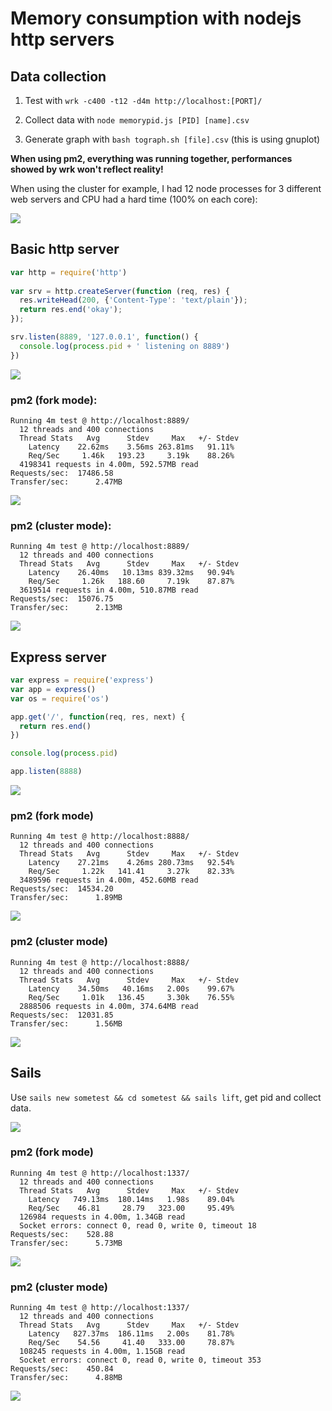 # Memory consumption with nodejs http servers

## Data collection

1. Test with `wrk -c400 -t12 -d4m http://localhost:[PORT]/`

2. Collect data with `node memorypid.js [PID] [name].csv`

3. Generate graph with `bash tograph.sh [file].csv` (this is using gnuplot)

**When using pm2, everything was running together, performances showed by wrk won't reflect reality!**

When using the cluster for example, I had 12 node processes for 3 different web servers and CPU had a hard time (100% on each core):

![](https://pbs.twimg.com/media/CLFQaX3WcAAzAT_.png:large)

## Basic http server

```javascript
var http = require('http')
 
var srv = http.createServer(function (req, res) {
  res.writeHead(200, {'Content-Type': 'text/plain'});
  return res.end('okay');
});

srv.listen(8889, '127.0.0.1', function() {
  console.log(process.pid + ' listening on 8889')
})
```

![](https://raw.githubusercontent.com/soyuka/nodejs-http-memtest/master/4minwrk/basic.png)

### pm2 (fork mode):

```
Running 4m test @ http://localhost:8889/
  12 threads and 400 connections
  Thread Stats   Avg      Stdev     Max   +/- Stdev
    Latency    22.62ms    3.56ms 263.81ms   91.11%
    Req/Sec     1.46k   193.23     3.19k    88.26%
  4198341 requests in 4.00m, 592.57MB read
Requests/sec:  17486.58
Transfer/sec:      2.47MB
```
![](https://raw.githubusercontent.com/soyuka/nodejs-http-memtest/master/pm2_fork/basic_pm2_fork.png)

### pm2 (cluster mode):

```
Running 4m test @ http://localhost:8889/
  12 threads and 400 connections
  Thread Stats   Avg      Stdev     Max   +/- Stdev
    Latency    26.40ms   10.13ms 839.32ms   90.94%
    Req/Sec     1.26k   188.60     7.19k    87.87%
  3619514 requests in 4.00m, 510.87MB read
Requests/sec:  15076.75
Transfer/sec:      2.13MB
```

![](https://raw.githubusercontent.com/soyuka/nodejs-http-memtest/master/pm2_cluster/basic_cluster.png)

## Express server

```javascript
var express = require('express')
var app = express()
var os = require('os')

app.get('/', function(req, res, next) {
  return res.end()
})

console.log(process.pid)

app.listen(8888)
```

![](https://raw.githubusercontent.com/soyuka/nodejs-http-memtest/master/4minwrk/express.png)

### pm2 (fork mode)

```
Running 4m test @ http://localhost:8888/
  12 threads and 400 connections
  Thread Stats   Avg      Stdev     Max   +/- Stdev
    Latency    27.21ms    4.26ms 280.73ms   92.54%
    Req/Sec     1.22k   141.41     3.27k    82.33%
  3489596 requests in 4.00m, 452.60MB read
Requests/sec:  14534.20
Transfer/sec:      1.89MB
```

![](https://raw.githubusercontent.com/soyuka/nodejs-http-memtest/master/pm2_fork/express_pm2_fork.png)

### pm2 (cluster mode)

```
Running 4m test @ http://localhost:8888/
  12 threads and 400 connections
  Thread Stats   Avg      Stdev     Max   +/- Stdev
    Latency    34.50ms   40.16ms   2.00s    99.67%
    Req/Sec     1.01k   136.45     3.30k    76.55%
  2888506 requests in 4.00m, 374.64MB read
Requests/sec:  12031.85
Transfer/sec:      1.56MB
```
![](https://raw.githubusercontent.com/soyuka/nodejs-http-memtest/master/pm2_cluster/express_cluster.png)

## Sails

Use `sails new sometest && cd sometest && sails lift`, get pid and collect data.

![](https://raw.githubusercontent.com/soyuka/nodejs-http-memtest/master/4minwrk/sails.png)

### pm2 (fork mode)

```
Running 4m test @ http://localhost:1337/
  12 threads and 400 connections
  Thread Stats   Avg      Stdev     Max   +/- Stdev
    Latency   749.13ms  180.14ms   1.98s    89.04%
    Req/Sec    46.81     28.79   323.00     95.49%
  126984 requests in 4.00m, 1.34GB read
  Socket errors: connect 0, read 0, write 0, timeout 18
Requests/sec:    528.88
Transfer/sec:      5.73MB
```

![](https://raw.githubusercontent.com/soyuka/nodejs-http-memtest/master/pm2_fork/sails_pm2_fork.png)

### pm2 (cluster mode)

```
Running 4m test @ http://localhost:1337/
  12 threads and 400 connections
  Thread Stats   Avg      Stdev     Max   +/- Stdev
    Latency   827.37ms  186.11ms   2.00s    81.78%
    Req/Sec    54.56     41.40   333.00     78.87%
  108245 requests in 4.00m, 1.15GB read
  Socket errors: connect 0, read 0, write 0, timeout 353
Requests/sec:    450.84
Transfer/sec:      4.88MB
```

![](https://raw.githubusercontent.com/soyuka/nodejs-http-memtest/master/pm2_cluster/sails_cluster.png)
